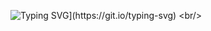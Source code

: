 ![Typing SVG](https://readme-typing-svg.herokuapp.com/?lines=Repaso+de+Fundamentos+de+la+Programación!)](https://git.io/typing-svg)
<br/>
